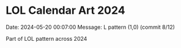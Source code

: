 # LOL Calendar Art 2024

Date: 2024-05-20 00:07:00
Message: L pattern (1,0) (commit 8/12)

Part of LOL pattern across 2024
